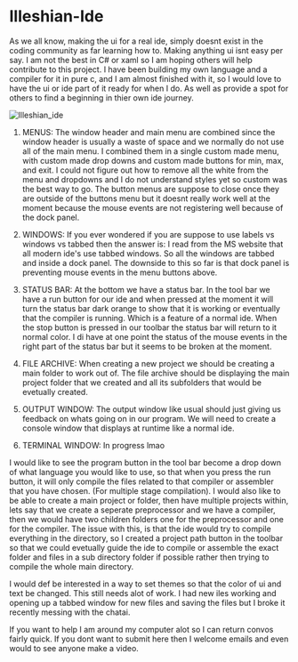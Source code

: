 # Illeshian-Ide
                            
As we all know, making the ui for a real ide, simply doesnt exist in the coding community as far learning how to. Making anything ui isnt easy per say. I am not the best in C# or xaml so I am hoping others will help contribute to this project. I have been building my own language and a compiler for it in pure c, and I am almost finished with it, so I would love to have the ui or ide part of it ready for when I do. As well as provide a spot for others to find a beginning in thier own ide journey.

![Illeshian_ide](https://github.com/ravenleeblack/Illeshian-Ide/assets/76606152/59f95599-8e48-4abe-a98e-481588dc6ae5)

1) MENUS:
The window header and main menu are combined since the window header is usually a waste of space and we normally do not use all of the main menu. I combined them in a single custom made menu, with custom made drop downs and custom made buttons for min, max, and exit. I could not figure out how to remove all the white from the menu and dropdowns and I do not understand styles yet so custom was the best way to go. The button menus are suppose to close once they are outside of the buttons menu but it doesnt really work well at the moment because the mouse events are not registering well because of the dock panel.

2) WINDOWS:
If you ever wondered if you are suppose to use labels vs windows vs tabbed then the answer is: I read from the MS website that all modern ide's use tabbed windows. So all the windows are tabbed and inside a dock panel. The downside to this so far is that dock panel is preventing mouse events in the menu buttons above.

3) STATUS BAR:
At the bottom we have a status bar. In the tool bar we have a run button for our ide and when pressed at the moment it will turn the status bar dark orange to show that it is working or eventually that the compiler is running. Which is a feature of a normal ide. When the stop button is pressed  in our toolbar the status bar will return to it normal color. I di have at one point the status of the mouse events in the right part of the status bar but it seems to be broken at the moment.

4) FILE ARCHIVE:
 When creating a new project we should be creating a main folder to work out of. The file archive should be displaying the main project folder that we created and all its subfolders that would be evetually created.

5) OUTPUT WINDOW:
The output window like usual should just giving us feedback on whats going on in our program.  We will need to create a console window that displays at runtime like a normal ide.

16) TERMINAL WINDOW: In progress lmao

I would like to see the program button in the tool bar become a drop down of what language you would like to use, so that when you press the run button, it will only compile the files related to that compiler or assembler that you have chosen. (For multiple stage compilation). I would also like to be able to create a main project or folder, then  have multiple projects within, lets say that we create a seperate preprocessor and we have a compiler, then we would have two children folders one for the preprocessor and one for the compiler. The issue with this, is that the ide would try to compile everything in the directory, so I created a project path button in the toolbar so that we could evetually guide the ide to compile or assemble the exact folder and files in a sub directory folder if possible rather then trying to compile the whole main directory. 
 
I would def be interested in a way to set themes so that the color of ui and text be changed. This still needs alot of work. I had new iles working and opening up a tabbed window for new files and saving the files but I broke it recently messing with the chatai.

If you want to help I am around my computer alot so I can return convos fairly quick. If you dont want to submit here then I welcome emails and even would to see anyone make a video.
